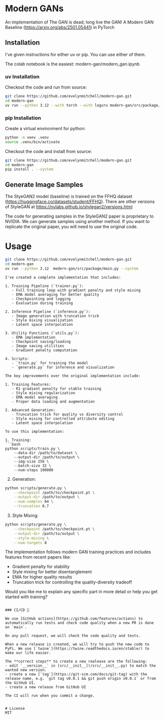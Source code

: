

# Modern GANs

An implementation of The GAN is dead; long live the GAN! A Modern GAN Baseline (https://arxiv.org/abs/2501.05441) in PyTorch


## Installation

I've given instructions for either uv or pip. You can use either of them.

The colab notebook is the easiest: modern-gan/modern_gan.ipynb

### uv Installation

Checkout the code and run from source: 

```bash
git clone https://github.com/evelynmitchell/modern-gan.git
cd modern-gan
uv run --python 3.12 --with torch --with loguru modern-gan/src/package/main.py --system
```

### pip Installation

Create a virtual environment for python:

```bash
python -m venv .venv
source .venv/bin/activate
```

Checkout the code and install from source: 

```bash
git clone https://github.com/evelynmitchell/modern-gan.git
cd modern-gan
pip install . --system
```

## Generate Image Samples

The StyeGAN2 model (baseline) is trained on the FFHQ dataset (https://huggingface.co/datasets/student/FFHQ). There are other versions of StyleGAN at https://nvlabs.github.io/stylegan2/versions.html

The code for generating samples in the StyleGAN2 paper is proprietary to NVIDIA. We can generate samples using another method. If you want to replicate the original paper, you will need to use the original code.


# Usage
```bash
git clone https://github.com/evelynmitchell/modern-gan.git
cd modern-gan
uv run --python 3.12  modern-gan/src/package/main.py --system
```

```
I've created a complete implementation that includes:

1. Training Pipeline (`trainer.py`):
   - Full training loop with gradient penalty and style mixing
   - EMA model averaging for better quality
   - Checkpointing and logging
   - Evaluation during training

2. Inference Pipeline (`inference.py`):
   - Image generation with truncation trick
   - Style mixing visualization
   - Latent space interpolation

3. Utility Functions (`utils.py`):
   - EMA implementation
   - Checkpoint saving/loading
   - Image saving utilities
   - Gradient penalty computation

4. Scripts:
   - `train.py` for training the model
   - `generate.py` for inference and visualization

The key improvements over the original implementation include:

1. Training Features:
   - R1 gradient penalty for stable training
   - Style mixing regularization
   - EMA model averaging
   - Proper data loading and augmentation

2. Advanced Generation:
   - Truncation trick for quality vs diversity control
   - Style mixing for controlled attribute editing
   - Latent space interpolation

To use this implementation:

1. Training:
```bash
python scripts/train.py \
    --data-dir /path/to/dataset \
    --output-dir /path/to/output \
    --img-size 256 \
    --batch-size 32 \
    --num-steps 100000
```

2. Generation:
```bash
python scripts/generate.py \
    --checkpoint /path/to/checkpoint.pt \
    --output-dir /path/to/output \
    --num-samples 64 \
    --truncation 0.7
```

3. Style Mixing:
```bash
python scripts/generate.py \
    --checkpoint /path/to/checkpoint.pt \
    --output-dir /path/to/output \
    --style-mixing \
    --num-targets 8
```

The implementation follows modern GAN training practices and includes features from recent papers like:
- Gradient penalty for stability
- Style mixing for better disentanglement
- EMA for higher quality results
- Truncation trick for controlling the quality-diversity tradeoff

Would you like me to explain any specific part in more detail or help you get started with training?
```

### CI/CD 🤖

We use [GitHub actions](https://github.com/features/actions) to automatically run tests and check code quality when a new PR is done on `main`.

On any pull request, we will check the code quality and tests.

When a new release is created, we will try to push the new code to PyPi. We use [`twine`](https://twine.readthedocs.io/en/stable/) to make our life easier. 

The **correct steps** to create a new realease are the following:
- edit `__version__` in [src/__init__](/src/__init__.py) to match the wanted new version.
- create a new [`tag`](https://git-scm.com/docs/git-tag) with the release name, e.g. `git tag v0.0.1 && git push origin v0.0.1` or from the GitHub UI.
- create a new release from GitHub UI

The CI will run when you commit a change.


# License
MIT
